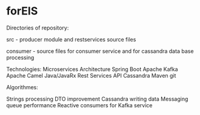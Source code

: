 # forEIS

Directories of repository:

src - producer module and restservices source files

consumer - source files for consumer service and for cassandra data base processing 


Technologies:
Microservices Architecture
Spring Boot
Apache Kafka
Apache Camel
Java/JavaRx
Rest Services API
Cassandra
Maven
git

Algorithmes:

Strings processing
DTO improvement 
Cassandra writing data
Messaging queue performance 
Reactive consumers for Kafka service
 
